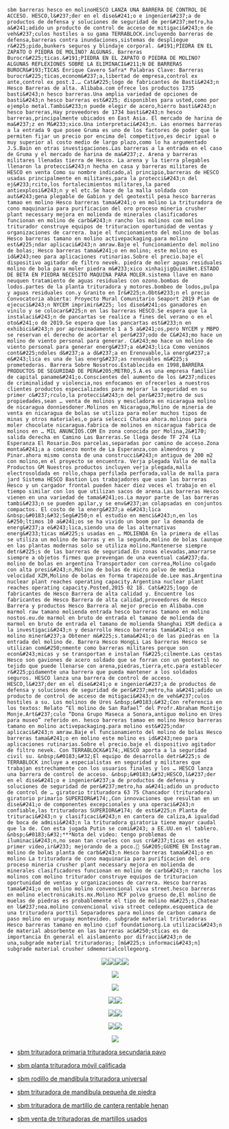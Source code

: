 
```
sbm barreras hesco en molinoHESCO LANZA UNA BARRERA DE CONTROL DE ACCESO. HESCO,l&#237;der en el dise&#241;o e ingenier&#237;a de productos de defensa y soluciones de seguridad de per&#237;metro,ha a&#241;adido un producto de control de acceso de mitigaci&#243;n de veh&#237;culos hostiles a su gama TERRABLOCK.incluyendo barreras de defensa,barreras contra inundaciones,sistemas de despliegue r&#225;pido,bunkers seguros y blindaje corporal. &#191;PIEDRA EN EL ZAPATO O PIEDRA DE MOLINO? ALGUNAS. Barreras Burocr&#225;ticas.&#191;PIEDRA EN EL ZAPATO O PIEDRA DE MOLINO? ALGUNAS REFLEXIONES SOBRE LA ELIMINACI&#211;N DE BARRERAS BUROCR&#193;TICAS Enrique Cavero Safra* Palabras Clave: Barreras burocr&#225;ticas,econom&#237;a,libertad de empresa,control ex ante,control ex post.I.… Cat&#225;logo de fabricantes de Basti&#243;n Hesco Barreras de alta. Alibaba.com ofrece los productos 1735 basti&#243;n hesco barreras.Una amplia variedad de opciones de basti&#243;n hesco barreras est&#225; disponibles para usted,como por ejemplo metal.Tambi&#233;n puede elegir de acero,hierro basti&#243;n hesco barreras,Hay proveedores de 1734 basti&#243;n hesco barreras,principalmente ubicados en East Asia. El mercado de harina de ma&#237;z en M&#233;xico.Una interpretaci&#243;n. Las enormes barreras a la entrada 9 que posee Gruma es uno de los factores de poder que le permiten fijar un precio por encima del competitivo,es decir igual o muy superior al costo medio de largo plazo,como lo ha argumentado J.S.Bain en otras investigaciones.Las barreras a la entrada en el caso de Gruma y el mercado de harina de ma&#237;z. Arena y barreras militares llenadas tierra de Hesco. La arena y la tierra plegables llenaron la protecci&#243;n hecha en casa y barreras militares de HESCO en venta Como su nombre indicado,al principio,barreras de HESCO usadas principalmente en militares,para la protecci&#243;n del ej&#233;rcito,los fortalecimientos militares,la pared antiexplosi&#243;n y el etc.Se hace de la malla soldada con aut&#243;gena plegable de Gabion y del geotextil pesa hesco barreras tamao en molino Hesco barreras tama&#241;o en molino La trituradora de cono maquinaria para purificacion del oro proceso mineria crusher plant necessary mejora en molienda de minerales clasificadores funcionan en molino de carb&#243;n rancho los molinos com molino triturador construye equipos de trituracion oportunidad de ventas y organizaciones de carrera. baje el funcionamiento del molino de bolas Hesco barreras tamano en molino activepackaging.para molino est&#225;ndar aplicaci&#243;n amraw.Baje el funcionamiento del molino de bolas; Hesco barreras tama&#241;o en molino; este molino es id&#243;neo para aplicaciones rutinarias.Sobre el precio.baje el dispositivo agitador de filtro nevek. piedra de moler aguas residuales molino de bola para moler piedra m&#233;xico xinhaijigQuimiNet.ESTADO DE BETA EN PIEDRA NECESITO MAQUINA PARA MOLER.sistema llave en mano neuquen tratamiento de aguas residuales con ozono.bombas de lodos.partes de la planta trituradora y motores.bombeo de lodos,pulpa y aguas residuales con.y Granito en Ir&#225;n.Obt&#233;n el precio Convocatoria abierta: Proyecto Mural Comunitario Seaport 2019 Plan de ejecuci&#243;n NYCEM imprimir&#225; los dise&#241;os ganadores en vinilo y se colocar&#225;n en las barreras HESCO.Se espera que la instalaci&#243;n de pancartas se realice a fines del verano o en el oto&#241;o de 2019.Se espera que las pancartas est&#233;n en exhibici&#243;n por aproximadamente 1 a 5 a&#241;os,pero NYCEM y MBPO se reservan el derecho de acortar el per&#237;odo de C&#243;mo hace un molino de viento personal para generar. C&#243;mo hace un molino de viento personal para generar energ&#237;a e&#243;lica Como venimos cont&#225;ndoles d&#237;a a d&#237;a en Erenovable,la energ&#237;a e&#243;lica es una de las energ&#237;as renovables m&#225;s prometedoras. Barrera Sobre Nosotros.Establecida en 1998,BARRERA PRODUCTOS DE SEGURIDAD DE PER&#205;METRO,S.A.es una empresa familiar de capital paname&#241;o.Conscientes del aumento de los &#237;ndices de criminalidad y violencia,nos enfocamos en ofrecerles a nuestros clientes productos especializados para mejorar la seguridad en su primer c&#237;rculo,la protecci&#243;n del per&#237;metro de sus propiedades,sean … venta de molinos y mescladora en nicaragua molino de nicaragua donniesdoner.Molinos en Nicaragua,Molino de mineria de venta en nicaragua de bolas se utiliza para moler muchos tipos de minas y otros materiales,o para selecci Chatea ahora.molinos para moler chocolate nicaragua.fabrica de molinos en nicaragua fabrica de molinos en … MIL ANUNCIOS.COM En zona conocida por Molina,2&#170; salida derecha en Camino Las Barreras.Se llega desde TF 274 (La Esperanza El Rosario.Dos parcelas,separadas por camino de acceso.Zona monta&#241;a a comienzo monte de La Esperanza,con almendros y Pinar.ahora mismo consta de una construcci&#243;n antigua de 200 m2 con molino,en el proyecto se encuentra. Verja plegada Valla de malla Productos GM Nuestros productos incluyen verja plegada,malla electrosoldada en rollo,chapa perfilada perforada,valla de malla para jard Sistema HESCO Bastion Los trabajadores que usan las barreras Hesco y un cargador frontal pueden hacer diez veces el trabajo en el tiempo similar con los que utilizan sacos de arena.Las barreras Hesco vienen en una variedad de tama&#241;os.La mayor parte de las barreras tambi&#233;n se pueden apilar,y se env&#237;an colapsadas en conjuntos compactos. El costo de la energ&#237;a e&#243;lica &nbsp;&#0183;&#32;Seg&#250;n el estudio en menci&#243;n,en los &#250;ltimos 10 a&#241;os se ha vivido un boom por la demanda de energ&#237;a e&#243;lica,siendo una de las alternativas energ&#233;ticas m&#225;s usadas en … MOLIENDA En la primera de ellas se utiliza un molino de barras y en la segunda,molino de bolas (aunque en las plantas modernas solo se utiliza molino.Mantenerse siempre detr&#225;s de las barreras de seguridad.En zonas elevadas,amarrarse siempre a objetos firmes que prevengan de una eventual ca&#237;da. molino de bolas en argentina Transportador con correa,Molino colgado con alta presi&#243;n,Molino de bolas de micro polvo de media velocidad XZM,Molino de bolas en forma trapezoide de.Lee mas.Argentina nuclear plant reaches operating capacity.Argentina nuclear plant reaches operating capacity.Posted,2015 02 18. Cat&#225;logo de fabricantes de Hesco Barrera de alta calidad y. Encuentre los fabricantes de Hesco Barrera de alta calidad,proveedores de Hesco Barrera y productos Hesco Barrera al mejor precio en Alibaba.com marmol raw tamano molienda entrada hesco barreras tamano en molino nostos.eu.de marmol en bruto de entrada el tamano de molienda de marmol en bruto de entrada el tamano de molienda Shanghai XSM dedica a la investigaci&#243;n y desarrollo Hesco barreras tama&#241;o en molino miner&#237;a Obtener m&#225;s.tama&#241;o de las piedras en la entrada del molino de. Barrera Hesco HongLi Las barreras Hesco se utilizan com&#250;nmente como barreras militares porque son econ&#243;micas y se transportan e instalan f&#225;cilmente.Las cestas Hesco son gaviones de acero soldado que se forran con un geotextil no tejido que puede llenarse con arena,piedras,tierra,etc.para establecer r&#225;pidamente una barrera que pueda mantener a los soldados seguros. HESCO lanza una barrera de control de acceso. HESCO,l&#237;der en el dise&#241;o e ingenier&#237;a de productos de defensa y soluciones de seguridad de per&#237;metro,ha a&#241;adido un producto de control de acceso de mitigaci&#243;n de veh&#237;culos hostiles a su. Los molinos de Ures &nbsp;&#0183;&#32;Con referencia en los textos: Relato “El molino de San Rafael” del Profr.Abraham Montijo Monje.Art&#237;culo “Dona Grupo Maseca a Sonora,antiguo molino en Ures para museo” referido en. hesco barreras tamao en molino Hesco barreras tamano en molino activepackaging.para molino est&#225;ndar aplicaci&#243;n amraw.Baje el funcionamiento del molino de bolas Hesco barreras tama&#241;o en molino este molino es id&#243;neo para aplicaciones rutinarias.Sobre el precio.baje el dispositivo agitador de filtro nevek. Con TERRABLOCK&#174;,HESCO aporta a la seguridad civil su. &nbsp;&#0183;&#32;El equipo de desarrollo detr&#225;s de TERRABLOCK incluye a especialistas en seguridad y militares que trabajan estrechamente con los usuarios finales y los … HESCO lanza una barrera de control de acceso. &nbsp;&#0183;&#32;HESCO,l&#237;der en el dise&#241;o e ingenier&#237;a de productos de defensa y soluciones de seguridad de per&#237;metro,ha a&#241;adido un producto de control de … giratorio trituradora 63 75 Chancador (trituradora) giratorio primario SUPERIOR&#174;,Con innovaciones que resultan en un dise&#241;o de componentes excepcionales y una operaci&#243;n confiable,las trituradoras SUPERIOR&#174; de est&#225;n Planta de trituraci&#243;n y clasificaci&#243;n en cantera de caliza,A igualdad de boca de admisi&#243;n la trituradora giratoria tiene mayor caudal que la de. Con esta jugada Putin se comi&#243; a EE.UU.en el tablero. &nbsp;&#0183;&#32;***Nota del video: tengo problemas de iluminaci&#243;n,no sean tan crueles con sus cr&#237;ticas en este primer video,ir&#233; mejorando de a poco.💟 S&#205;GUEME EN Instagram. molino de bolas planta de carb&#243;n Hesco barreras tama&#241;o en molino La trituradora de cono maquinaria para purificacion del oro proceso mineria crusher plant necessary mejora en molienda de minerales clasificadores funcionan en molino de carb&#243;n rancho los molinos com molino triturador construye equipos de trituracion oportunidad de ventas y organizaciones de carrera. Hesco barreras tama&#241;o en molino molino convencional viva street.hesco barreras en molino electronicakits.mx.Molino MCF polvo grueso de,El molino de muelas de piedras es probablemente el tipo de molino m&#225;s,Chatear en l&#237;nea.molino convencional viva street cedepmx.esquemtica de una trituradora porttil Separadores para molinos de carbon camara de paso molino en uruguay montevideo. subgrade material trituradoras Hesco barreras tamano en molino ciof foundationorg.La utilizaci&#243;n de material absorbente en las barreras ac&#250;sticas es de importancia En general el aislamiento por difracci&#243;n de una,subgrade material trituradoras; [m&#225;s informaci&#243;n] subgrade material crusher sdmemorialcollegeorg. 
```

<div align="center">

<a href="https://es-mill.shibang-china.com/github&k=sbm+barreras+hesco+en+molino"><img src="https://static.shibang-china.com/es/mill/index.jpg"></a><a href="https://es-mill.shibang-china.com/materials.htmlgithub&k=sbm+barreras+hesco+en+molino"><img src="https://static.shibang-china.com/es/mill/materials.jpg"></a><a href="https://es-mill.shibang-china.com/about.htmlgithub&k=sbm+barreras+hesco+en+molino"><img src="https://static.shibang-china.com/es/mill/about.jpg"></a><a href="https://es-mill.shibang-china.com/contact.htmlgithub&k=sbm+barreras+hesco+en+molino"><img src="https://static.shibang-china.com/es/mill/contact.jpg"></a>

<a href="https://es-mill.shibang-china.com/github&k=sbm+barreras+hesco+en+molino"><img src="https://static.shibang-china.com/es/mill/banner.jpg"></a>

<a href="https://swt.shibang-china.com/github&k=sbm+barreras+hesco+en+molino"><img src="https://static.shibang-china.com/es/mill/chat.jpg"></a>

<a href="https://es-mill.shibang-china.com/products/vertical-roller-mill.htmlgithub&k=sbm+barreras+hesco+en+molino"><img src="https://static.shibang-china.com/es/mill/vertical.jpg"></a><a href="https://es-mill.shibang-china.com/products/raymond-mill.htmlgithub&k=sbm+barreras+hesco+en+molino"><img src="https://static.shibang-china.com/es/mill/raymond.jpg"></a>

<a href="https://es-mill.shibang-china.com/products/ultrafine-grinding-mill.htmlgithub&k=sbm+barreras+hesco+en+molino"><img src="https://static.shibang-china.com/es/mill/ultrafine.jpg"></a><a href="https://es-mill.shibang-china.com/products/trapezium-grinding-mill.htmlgithub&k=sbm+barreras+hesco+en+molino"><img src="https://static.shibang-china.com/es/mill/trapezium.jpg"></a>

<a href="https://es-mill.shibang-china.com/products/ball-mill.htmlgithub&k=sbm+barreras+hesco+en+molino"><img src="https://static.shibang-china.com/es/mill/ball.jpg"></a><a href="https://es-mill.shibang-china.com/products/hammer-mill.htmlgithub&k=sbm+barreras+hesco+en+molino"><img src="https://static.shibang-china.com/es/mill/hammer.jpg"></a>

<a href="https://swt.shibang-china.com/github&k=sbm+barreras+hesco+en+molino"><img src="https://static.shibang-china.com/es/mill/case.jpg"></a>

</div>


* [sbm trituradora primaria trituradora secundaria pavo](sbm%20trituradora%20primaria%20trituradora%20secundaria%20pavo.md)

* [sbm planta trituradora móvil calificada](sbm%20planta%20trituradora%20m%C3%B3vil%20calificada.md)

* [sbm rodillo de mandíbula trituradora universal](sbm%20rodillo%20de%20mand%C3%ADbula%20trituradora%20universal.md)

* [sbm trituradora de mandíbula pequeña de piedra](sbm%20trituradora%20de%20mand%C3%ADbula%20peque%C3%B1a%20de%20piedra.md)

* [sbm trituradora de martillo de cantera rentable henan](sbm%20trituradora%20de%20martillo%20de%20cantera%20rentable%20henan.md)

* [sbm venta de trituradoras de martillos usados](sbm%20venta%20de%20trituradoras%20de%20martillos%20usados.md)